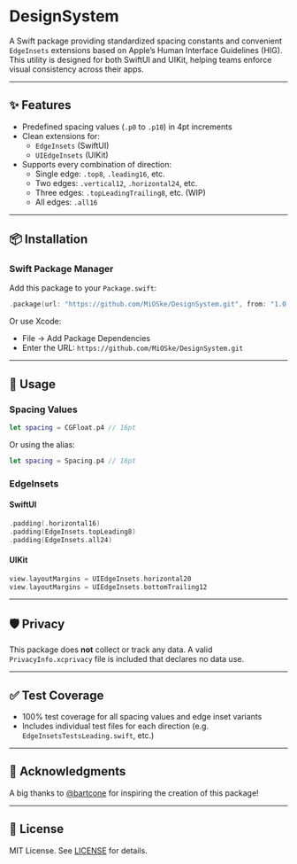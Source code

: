 # DesignSystem

A Swift package providing standardized spacing constants and convenient `EdgeInsets` extensions based on Apple’s Human Interface Guidelines (HIG). This utility is designed for both SwiftUI and UIKit, helping teams enforce visual consistency across their apps.

---

## ✨ Features

- Predefined spacing values (`.p0` to `.p10`) in 4pt increments
- Clean extensions for:
  - `EdgeInsets` (SwiftUI)
  - `UIEdgeInsets` (UIKit)
- Supports every combination of direction:
  - Single edge: `.top8`, `.leading16`, etc.
  - Two edges: `.vertical12`, `.horizontal24`, etc.
  - Three edges: `.topLeadingTrailing8`, etc. (WIP)
  - All edges: `.all16`

---

## 📦 Installation

### Swift Package Manager

Add this package to your `Package.swift`:

```swift
.package(url: "https://github.com/MiOSke/DesignSystem.git", from: "1.0.4")
```

Or use Xcode:

- File → Add Package Dependencies
- Enter the URL: `https://github.com/MiOSke/DesignSystem.git`

---

## 🧱 Usage

### Spacing Values

```swift
let spacing = CGFloat.p4 // 16pt
```

Or using the alias:

```swift
let spacing = Spacing.p4 // 16pt
```

### EdgeInsets

#### SwiftUI

```swift
.padding(.horizontal16)
.padding(EdgeInsets.topLeading8)
.padding(EdgeInsets.all24)
```

#### UIKit

```swift
view.layoutMargins = UIEdgeInsets.horizontal20
view.layoutMargins = UIEdgeInsets.bottomTrailing12
```

---

## 🛡 Privacy

This package does **not** collect or track any data. A valid `PrivacyInfo.xcprivacy` file is included that declares no data use.

---

## ✅ Test Coverage

- 100% test coverage for all spacing values and edge inset variants
- Includes individual test files for each direction (e.g. `EdgeInsetsTestsLeading.swift`, etc.)

---

## 🙏 Acknowledgments

A big thanks to [@bartcone](https://github.com/bartcone) for inspiring the creation of this package!

---

## 🧩 License

MIT License. See [LICENSE](./LICENSE) for details.
